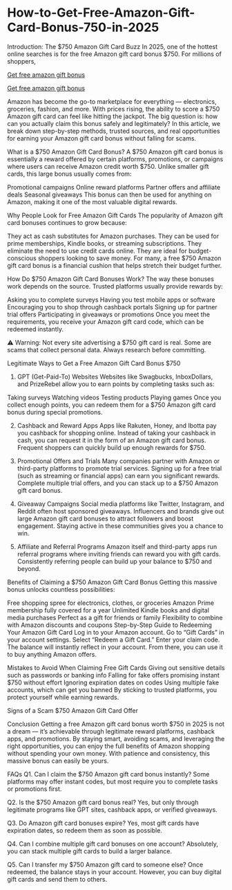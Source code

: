 # How-to-Get-Free-Amazon-Gift-Card-Bonus-750-in-2025
Introduction: The $750 Amazon Gift Card Buzz
In 2025, one of the hottest online searches is for the free Amazon gift card bonus $750. For millions of shoppers, 

[Get free amazon gift bonus](https://tinyurl.com/3wdfcm5j)

[Get free amazon gift bonus](https://tinyurl.com/3wdfcm5j)

Amazon has become the go-to marketplace for everything — electronics, groceries, fashion, and more. With prices rising, the ability to score a $750 Amazon gift card can feel like hitting the jackpot. The big question is: how can you actually claim this bonus safely and legitimately?
In this article, we break down step-by-step methods, trusted sources, and real opportunities for earning your Amazon gift card bonus without falling for scams.

What is a $750 Amazon Gift Card Bonus?
A $750 Amazon gift card bonus is essentially a reward offered by certain platforms, promotions, or campaigns where users can receive Amazon credit worth $750. Unlike smaller gift cards, this large bonus usually comes from:

Promotional campaigns
Online reward platforms
Partner offers and affiliate deals
Seasonal giveaways
This bonus can then be used for anything on Amazon, making it one of the most valuable digital rewards.

Why People Look for Free Amazon Gift Cards
The popularity of Amazon gift card bonuses continues to grow because:

They act as cash substitutes for Amazon purchases.
They can be used for prime memberships, Kindle books, or streaming subscriptions.
They eliminate the need to use credit cards online.
They are ideal for budget-conscious shoppers looking to save money.
For many, a free $750 Amazon gift card bonus is a financial cushion that helps stretch their budget further.

How Do $750 Amazon Gift Card Bonuses Work?
The way these bonuses work depends on the source. Trusted platforms usually provide rewards by:

Asking you to complete surveys
Having you test mobile apps or software
Encouraging you to shop through cashback portals
Signing up for partner trial offers
Participating in giveaways or promotions
Once you meet the requirements, you receive your Amazon gift card code, which can be redeemed instantly.

⚠️ Warning: Not every site advertising a $750 gift card is real. Some are scams that collect personal data. Always research before committing.

Legitimate Ways to Get a Free Amazon Gift Card Bonus $750
1. GPT (Get-Paid-To) Websites
Websites like Swagbucks, InboxDollars, and PrizeRebel allow you to earn points by completing tasks such as:

Taking surveys
Watching videos
Testing products
Playing games
Once you collect enough points, you can redeem them for a $750 Amazon gift card bonus during special promotions.

2. Cashback and Reward Apps
Apps like Rakuten, Honey, and Ibotta pay you cashback for shopping online. Instead of taking your cashback in cash, you can request it in the form of an Amazon gift card bonus. Frequent shoppers can quickly build up enough rewards for $750.

3. Promotional Offers and Trials
Many companies partner with Amazon or third-party platforms to promote trial services. Signing up for a free trial (such as streaming or financial apps) can earn you significant rewards. Complete multiple trial offers, and you can stack up to a $750 Amazon gift card bonus.

4. Giveaway Campaigns
Social media platforms like Twitter, Instagram, and Reddit often host sponsored giveaways. Influencers and brands give out large Amazon gift card bonuses to attract followers and boost engagement. Staying active in these communities gives you a chance to win.

5. Affiliate and Referral Programs
Amazon itself and third-party apps run referral programs where inviting friends can reward you with gift cards. Consistently referring people can build up your balance to $750 and beyond.

Benefits of Claiming a $750 Amazon Gift Card Bonus
Getting this massive bonus unlocks countless possibilities:

Free shopping spree for electronics, clothes, or groceries
Amazon Prime membership fully covered for a year
Unlimited Kindle books and digital media purchases
Perfect as a gift for friends or family
Flexibility to combine with Amazon discounts and coupons
Step-by-Step Guide to Redeeming Your Amazon Gift Card
Log in to your Amazon account.
Go to “Gift Cards” in your account settings.
Select “Redeem a Gift Card.”
Enter your claim code.
The balance will instantly reflect in your account.
From there, you can use it to buy anything Amazon offers.

Mistakes to Avoid When Claiming Free Gift Cards
Giving out sensitive details such as passwords or banking info
Falling for fake offers promising instant $750 without effort
Ignoring expiration dates on codes
Using multiple fake accounts, which can get you banned
By sticking to trusted platforms, you protect yourself while earning rewards.

Signs of a Scam $750 Amazon Gift Card Offer

Conclusion
Getting a free Amazon gift card bonus worth $750 in 2025 is not a dream — it’s achievable through legitimate reward platforms, cashback apps, and promotions. By staying smart, avoiding scams, and leveraging the right opportunities, you can enjoy the full benefits of Amazon shopping without spending your own money. With patience and consistency, this massive bonus can easily be yours.

FAQs
Q1. Can I claim the $750 Amazon gift card bonus instantly?
Some platforms may offer instant codes, but most require you to complete tasks or promotions first.

Q2. Is the $750 Amazon gift card bonus real?
Yes, but only through legitimate programs like GPT sites, cashback apps, or verified giveaways.

Q3. Do Amazon gift card bonuses expire?
Yes, most gift cards have expiration dates, so redeem them as soon as possible.

Q4. Can I combine multiple gift card bonuses on one account?
Absolutely, you can stack multiple gift cards to build a larger balance.

Q5. Can I transfer my $750 Amazon gift card to someone else?
Once redeemed, the balance stays in your account. However, you can buy digital gift cards and send them to others.
